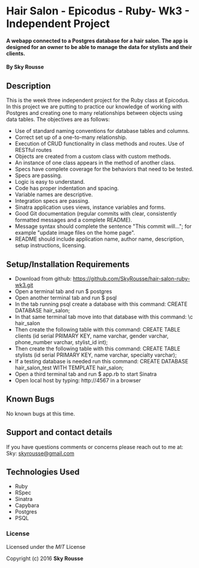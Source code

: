 # Hair Salon - Epicodus - Ruby- Wk3 - Independent Project

####  A webapp connected to a Postgres database for a hair salon. The app is designed for an owner to be able to manage the data for stylists and their clients.

#### By Sky Rousse

## Description

 This is the week three independent project for the Ruby class at Epicodus. In this project we are putting to practice our knowledge of working with Postgres and creating one to many relationships between objects using data tables. The objectives are as follows:
* Use of standard naming conventions for database tables and columns.
* Correct set up of a one-to-many relationship.
* Execution of CRUD functionality in class methods and routes.
Use of RESTful routes
* Objects are created from a custom class with custom methods.
* An instance of one class appears in the method of another class.
* Specs have complete coverage for the behaviors that need to be tested.
* Specs are passing.
* Logic is easy to understand.
* Code has proper indentation and spacing.
* Variable names are descriptive.
* Integration specs are passing.
* Sinatra application uses views, instance variables and forms.
* Good Git documentation (regular commits with clear, consistently formatted messages and a complete README).
* Message syntax should complete the sentence "This commit will..."; for example "update image files on the home page".
* README should include application name, author name, description, setup instructions, licensing.

## Setup/Installation Requirements

* Download from github: https://github.com/SkyRousse/hair-salon-ruby-wk3.git
* Open a terminal tab and run $ postgres
* Open another terminal tab and run $ psql
* In the tab running psql create a database with this command: CREATE DATABASE hair_salon;
* In that same terminal tab move into that database with this command: \c hair_salon
* Then create the following table with this command: CREATE TABLE clients (id serial PRIMARY KEY, name varchar, gender varchar, phone_number varchar, stylist_id int);
* Then create the following table with this command: CREATE TABLE stylists (id serial PRIMARY KEY, name varchar, specialty varchar);
* If a testing database is needed run this command: CREATE DATABASE hair_salon_test WITH TEMPLATE hair_salon;
* Open a third terminal tab and run $ app.rb to start Sinatra
* Open local host by typing: http://4567 in a browser

## Known Bugs
No known bugs at this time.


## Support and contact details
If you have questions comments or concerns please reach out to me at:
Sky: <a href="mailto:skyrousse@gmail.com">skyrousse@gmail.com</a>

## Technologies Used

* Ruby
* RSpec
* Sinatra
* Capybara
* Postgres
* PSQL

### License

Licensed under the _MIT_ License

Copyright (c) 2016 **Sky Rousse**
